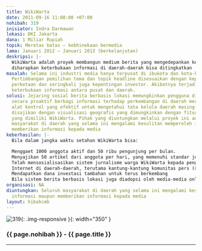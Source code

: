 ```yaml
---
title: WikiWarta
date: 2011-09-16 11:08:00 +07:00
nohibah: 319
inisiator: Indra Darmawan
lokasi: DKI Jakarta
dana: 1 Miliar Rupiah
topik: Meretas batas – kebhinekaan bermedia
lama: Januari 2012 – Januari 2013 (berkelanjutan)
deskripsi: |-
  WikiWarta adalah proyek membangun medium berita yang mengedepankan kecepatan, kolektivitas, reliabilitas, dan interaktivitas semua pengguna internet. WikiWarta adalah jejaring sosial berita berbasis lokasi (LBS), yang mendorong setiap pengguna internet di seluruh Indonesia untuk turut aktif memberitakan berbagai informasi di daerah sekitar tempat tinggal mereka, baik melalui aplikasi ponsel, tablet, maupun komputer yang terhubung internet. Update berita berbasis lokasi ini, akan mempermudah penggunanya memantau berita di sekitar lokasi mereka check-in, sehingga mereka pun bisa turut aktif menindaklanjuti berita itu, memverifikasi, atau sekadar mengomentarinya. Dengan demikian, berita-berita lokal di daerah bisa mendapat porsi publisitas yang cukup besar, mengandalkan peran aktif masyarakat sekitar. Untuk mengundang peran aktif pengguna, dibuat sistem kredibilitas badge seperti tahapan dan jenjang seorang jurnalis profesional, dengan mempertimbangkan kualitas berita dan rating dari pembaca. Selain itu setiap berita yang memenuhi kualifikasi berpeluang untuk mendapatkan insentif sesuai bagi hasil dari pemasukan dari iklan. Dengan sistem semacam ini,
  diharapkan keterbukaan informasi di daerah-daerah bisa ditingkatkan
masalah: Selama ini industri media hanya terpusat di ibukota dan kota-kota besar lainnya.
  Pertimbangan pemilihan tema dan topik headline disesuaikan dengan kepentingan masyarakat
  perkotaan dan seringkali juga kepentingan investor. Akibatnya terjadi kesenjangan
  keterbukaan informasi antara pusat dan daerah.
solusi: Jejaring sosial berita berbasis lokasi memungkinkan pengguna di daerah untuk
  secara proaktif berbagi informasi terhadap perkembangan di daerah mereka, dan menjadi
  alat kontrol yang efektif untuk mengetahui tata kelola daerah masing-masing. Semuanya
  disajikan dengan visualisasi geografis yang dimungkinkan dengan fitur geolokasi
  yang dimiliki WikiWarta. Pihak yang diuntungkan melalui proyek ini adalah seluruh
  masyarakat di daerah yang selama ini mengalami kesulitan memperoleh informasi maupun
  memberikan informasi kepada media
keberhasilan: |-
  Bila dalam jangka waktu setahun WikiWarta bisa:

  Menggaet 1000 anggota aktif dan 50 ribu pengunjung per bulan.
  Menyajikan 50 artikel dari anggota per hari, yang memenuhi standar jurnalistik yang baik
  Telah mensosialisasikan sistem jurnalisme warga WikiWarta kepada pengguna
  Internet di daerah-daerah, terutama kantung-kantung komunitas pers (setidaknya 10 kampus)
  Mendapatkan dana investasi tambahan untuk terus berkembang
  Bila sistem berita berbasis lokasi juga diadopsi oleh media-media online lain
organisasi: NA
diuntungkan: Seluruh masyarakat di daerah yang selama ini mengalami kesulitan memperoleh
  informasi maupun memberikan informasi kepada media
layout: hibahcmb
---
```


![319](/static/img/hibahcmb/319.png){: .img-responsive }{: width="350" }

### {{ page.nohibah }} - {{ page.title }}

---
